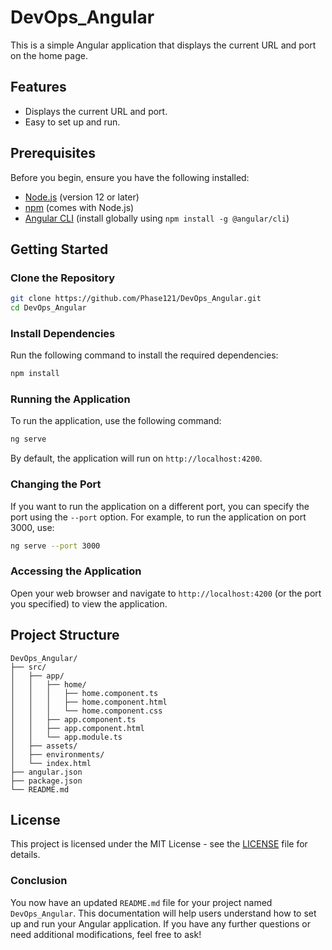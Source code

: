 # DevOps_Angular

This is a simple Angular application that displays the current URL and port on the home page.

## Features

- Displays the current URL and port.
- Easy to set up and run.

## Prerequisites

Before you begin, ensure you have the following installed:

- [Node.js](https://nodejs.org/) (version 12 or later)
- [npm](https://www.npmjs.com/) (comes with Node.js)
- [Angular CLI](https://angular.io/cli) (install globally using `npm install -g @angular/cli`)

## Getting Started

### Clone the Repository

```bash
git clone https://github.com/Phase121/DevOps_Angular.git
cd DevOps_Angular
```

### Install Dependencies

Run the following command to install the required dependencies:

```bash
npm install
```

### Running the Application

To run the application, use the following command:

```bash
ng serve
```

By default, the application will run on `http://localhost:4200`.

### Changing the Port

If you want to run the application on a different port, you can specify the port using the `--port` option. For example, to run the application on port 3000, use:

```bash
ng serve --port 3000
```

### Accessing the Application

Open your web browser and navigate to `http://localhost:4200` (or the port you specified) to view the application.

## Project Structure

```
DevOps_Angular/
├── src/
│   ├── app/
│   │   ├── home/
│   │   │   ├── home.component.ts
│   │   │   ├── home.component.html
│   │   │   └── home.component.css
│   │   ├── app.component.ts
│   │   ├── app.component.html
│   │   └── app.module.ts
│   ├── assets/
│   ├── environments/
│   └── index.html
├── angular.json
├── package.json
└── README.md
```

## License

This project is licensed under the MIT License - see the [LICENSE](LICENSE) file for details.

### Conclusion

You now have an updated `README.md` file for your project named `DevOps_Angular`. This documentation will help users understand how to set up and run your Angular application. If you have any further questions or need additional modifications, feel free to ask!
